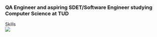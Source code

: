 

### QA Engineer and aspiring SDET/Software Engineer studying Computer Science at TUD



  <summary>Skills</summary>
 
  <img src='https://skillicons.dev/icons?i=html,css,js,cypress,react,django,python,php,mongodb,mysql,postgres,git,github,postman,vscode,postman' />



<!--
**J-Etienne1/J-Etienne1** is a ✨ _special_ ✨ repository because its `README.md` (this file) appears on your GitHub profile.

Here are some ideas to get you started:

- 🔭 I’m currently working on ...
- 🌱 I’m currently learning ...
- 👯 I’m looking to collaborate on ...
- 🤔 I’m looking for help with ...
- 💬 Ask me about ...
- 📫 How to reach me: ...
- 😄 Pronouns: ...
- ⚡ Fun fact: ...
-->
